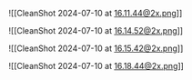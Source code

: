 ![[CleanShot 2024-07-10 at 16.11.44@2x.png]]



![[CleanShot 2024-07-10 at 16.14.52@2x.png]]



![[CleanShot 2024-07-10 at 16.15.42@2x.png]]



![[CleanShot 2024-07-10 at 16.18.44@2x.png]]